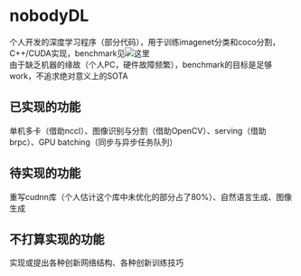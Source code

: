 # nobodyDL
个人开发的深度学习程序（部分代码），用于训练imagenet分类和coco分割，C++/CUDA实现，benchmark见![这里](https://github.com/abangdd/nobodyDL/tree/master/benchmark)  
由于缺乏机器的缘故（个人PC，硬件故障频繁），benchmark的目标是足够work，不追求绝对意义上的SOTA  
## 已实现的功能
单机多卡（借助nccl）、图像识别与分割（借助OpenCV）、serving（借助brpc）、GPU batching（同步与异步任务队列）  
## 待实现的功能
重写cudnn库（个人估计这个库中未优化的部分占了80%）、自然语言生成、图像生成  
## 不打算实现的功能
实现或提出各种创新网络结构、各种创新训练技巧  
